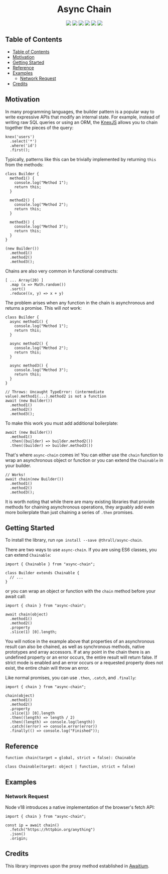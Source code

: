<p align="center">
  <h1 align="center" style="border-bottom: none">Async Chain</h1>
</p>

<p align="center">
   <img src="https://img.shields.io/github/license/Komodo123/async-chain" />
   <img src="https://img.shields.io/github/package-json/v/Komodo123/async-chain" />
   <img src="https://img.shields.io/github/languages/code-size/Komodo123/async-chain" />
   <img src="https://img.shields.io/github/issues/Komodo123/async-chain" />
   <img src="https://img.shields.io/github/issues-pr/Komodo123/async-chain" />
   <img src="https://img.shields.io/github/commit-activity/m/Komodo123/async-chain" />
</p>

## Table of Contents

- [Table of Contents](#table-of-contents)
- [Motivation](#motivation)
- [Getting Started](#getting-started)
- [Reference](#reference)
- [Examples](#examples)
  - [Network Request](#network-request)
- [Credits](#credits)

## Motivation

In many programming languages, the builder pattern is a popular way to write expressive APIs that modify an internal state. For example, instead of writing raw SQL queries or using an ORM, the [KnexJS](https://knexjs.org/) allows you to chain together the pieces of the query:

    knex('users')
      .select('*')
      .where('id')
      .first();

Typically, patterns like this can be trivially implemented by returning `this` from the methods:

    class Builder {
      method1() {
        console.log("Method 1");
        return this;
      }

      method2() {
        console.log("Method 2");
        return this;
      }

      method3() {
        console.log("Method 3");
        return this;
      }
    }

    (new Builder())
      .method1()
      .method2()
      .method3();

Chains are also very common in functional constructs:

    [ ... Array(20) ]
      .map (x => Math.random())
      .sort()
      .reduce((x, y) => x + y)

The problem arises when any function in the chain is asynchronous and returns a promise. This will *not* work:

    class Builder {
      async method1() {
        console.log("Method 1");
        return this;
      }

      async method2() {
        console.log("Method 2");
        return this;
      }

      async method3() {
        console.log("Method 3");
        return this;
      }
    }

    // Throws: Uncaught TypeError: (intermediate value).method1(...).method2 is not a function
    await (new Builder())
      .method1()
      .method2()
      .method3();

To make this work you must add additional boilerplate:

    await (new Builder())
      .method1()
      .then((builder) => builder.method2())
      .then((builder) => builder.method3())

That's where `async-chain` comes in! You can either use the `chain` function to wrap an asynchronous object or function or you can extend the `Chainable` in your builder.

    // Works!
    await chain(new Builder())
      .method1()
      .method2()
      .method3();

It is worth noting that while there are many existing libraries that provide methods for chaining asynchronous operations, they arguably add even more boilerplate than just chaining a series of `.then` promises.

## Getting Started

To install the library, run `npm install --save @thrall/async-chain`.

There are two ways to use `async-chain`. If you are using ES6 classes, you can extend `Chainable`:

    import { Chainable } from "async-chain";

    class Builder extends Chainable {
      // ...
    }

or you can wrap an object or function with the `chain` method before your await call:

    import { chain } from "async-chain";

    await chain(object)
      .method1()
      .method2()
      .property
      .slice(1) [0].length;

You will notice in the example above that properties of an asynchronous result can also be chained, as well as synchronous methods, native prototypes and array accessors. If at any point in the chain there is an undefined property or an error occurs, the entire result will return false. If strict mode is enabled and an error occurs or a requested property does not exist, the entire chain will throw an error.

Like normal promises, you can use `.then`, `.catch`, and `.finally`:

    import { chain } from "async-chain";

    chain(object)
      .method1()
      .method2()
      .property
      .slice(1) [0].length
      .then((length) => length / 2)
      .then((length) => console.log(length))
      .catch((error) => console.error(error))
      .finally(() => console.log("Finished"));

## Reference

`function chain(target = global, strict = false): Chainable`

`class Chainable(target: object | function, strict = false)`

## Examples

### Network Request

Node v18 introduces a native implementation of the browser's fetch API:

    import { chain } from "async-chain";

    const ip = await chain()
      .fetch("https://httpbin.org/anything")
      .json()
      .origin;

## Credits

This library improves upon the proxy method established in [Awaitium](https://github.com/elemental-mind/Awaitium-js).